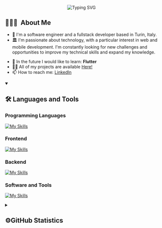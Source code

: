 <!-- TODO: Insert portofolio link in the name -->
<p align="center">
  <img src="https://readme-typing-svg.demolab.com?font=Roboto&weight=900&size=31&duration=2500&pause=200&color=F7F7F7&width=435&lines=Hi%F0%9F%91%8B%2C+I'm+Luca+Tamburo!;%E2%9D%A4%EF%B8%8F+Welcome+to+my+GitHub!+%E2%9D%A4%EF%B8%8F" alt="Typing SVG">
</p>

## 👨🏻‍💻&nbsp; About Me

- 🔬 I'm a software engineer and a fullstack developer based in Turin, Italy.
- 🏛 I'm passionate about technology, with a particular interest in web and mobile development. I'm constantly looking for new challenges and opportunities to improve my technical skills and expand my knowledge.
<!-- - 🔭 I’m currently working on my personal project: [Spotify Clone](https://github.com/Luca-Tamburo/spotify-clone) -->
- 🌱 In the future I would like to learn: **Flutter**
- 👨‍💻 All of my projects are available <a href="https://github.com/Luca-Tamburo?tab=repositories">Here!</a>
- 📫 How to reach me: <a href="https://www.linkedin.com/in/luca-tamburo-6377b0226/" target="blank">LinkedIn</a>
  <!-- - 🎯 See my portfolio: -->
  <!-- TODO: Inserire il link sul nome caricando   -->

<details open>
<summary>
  <h2>🛠️&nbsp;Languages&nbsp;and&nbsp;Tools</h2>
 </summary>
 
### Programming Languages
[![My Skills](https://skillicons.dev/icons?i=c,java,javascript,typescript,rust,kotlin&perline=9)](https://skillicons.dev)

### Frontend

[![My Skills](https://skillicons.dev/icons?i=html,css,bootstrap,tailwind,react,nextjs,vercel&perline=9)](https://skillicons.dev)

### Backend

[![My Skills](https://skillicons.dev/icons?i=firebase,express,mysql,mongodb,nodejs,spring,sqlite,nestjs&perline=9)](https://skillicons.dev)

### Software and Tools

[![My Skills](https://skillicons.dev/icons?i=atom,vscode,webstorm,androidstudio,postman,figma,git,github,gitlab,md,latex,gradle,docker,jest&perline=9)](https://skillicons.dev)

</details>

<details>
<summary>
  <h2>⚙️GitHub Statistics</h2>
 </summary>

<a href="https://github.com/luca-tamburo/github-readme-stats">
  <img align="center" src="https://github-readme-stats.vercel.app/api?username=luca-tamburo&show_icons=true&theme=transparent" />
</a>
<a href="https://github.com/luca-tamburo/github-readme-stats">
  <img align="center" src="https://github-readme-stats.vercel.app/api/top-langs/?username=luca-tamburo&layout=compact" />
</a>

</details>
